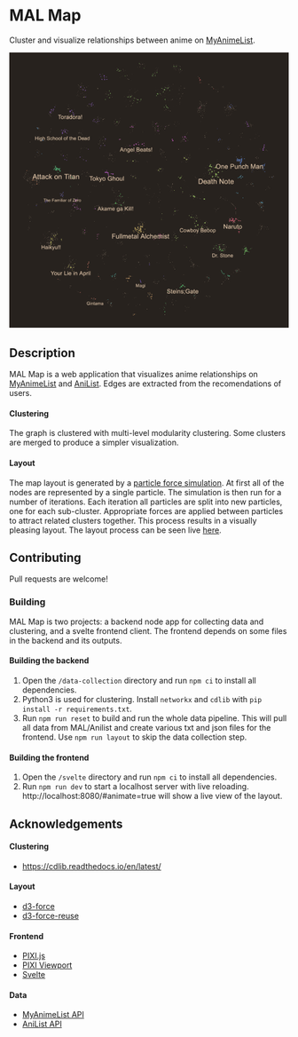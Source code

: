 # MAL Map

Cluster and visualize relationships between anime on [MyAnimeList](https://myanimelist.net/).

<!-- Overview image -->

![](assets/overview.png)

## Description

MAL Map is a web application that visualizes anime relationships on [MyAnimeList](https://myanimelist.net/) and [AniList](https://anilist.co/home). Edges are extracted from the recomendations of users.

#### Clustering

The graph is clustered with multi-level modularity clustering. Some clusters are merged to produce a simpler visualization.

#### Layout

The map layout is generated by a [particle force simulation](https://github.com/d3/d3-force). At first all of the nodes are represented by a single particle. The simulation is then run for a number of iterations. Each iteration all particles are split into new particles, one for each sub-cluster. Appropriate forces are applied between particles to attract related clusters together. This process results in a visually pleasing layout. The layout process can be seen live [here](https://www.malmap.net/#animate=true).

## Contributing

Pull requests are welcome!

### Building

MAL Map is two projects: a backend node app for collecting data and clustering, and a svelte frontend client. The frontend depends on some files in the backend and its outputs.

#### Building the backend

1. Open the `/data-collection` directory and run `npm ci` to install all dependencies.
2. Python3 is used for clustering. Install `networkx` and `cdlib` with `pip install -r requirements.txt`.
3. Run `npm run reset` to build and run the whole data pipeline. This will pull all data from MAL/Anilist and create various txt and json files for the frontend. Use `npm run layout` to skip the data collection step.

#### Building the frontend

1. Open the `/svelte` directory and run `npm ci` to install all dependencies.
2. Run `npm run dev` to start a localhost server with live reloading. http://localhost:8080/#animate=true will show a live view of the layout.

## Acknowledgements

#### Clustering

- https://cdlib.readthedocs.io/en/latest/

#### Layout

- [d3-force](https://github.com/d3/d3-force)
- [d3-force-reuse](https://github.com/twosixlabs/d3-force-reuse)

#### Frontend

- [PIXI.js](https://www.pixijs.com/)
- [PIXI Viewport](https://github.com/davidfig/pixi-viewport)
- [Svelte](https://svelte.dev/)

#### Data

- [MyAnimeList API](https://myanimelist.net/apiconfig/references/api/v2)
- [AniList API](https://anilist.gitbook.io/anilist-apiv2-docs/)

